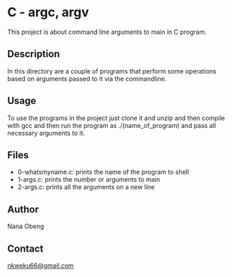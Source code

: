 # C - argc, argv

This project is about command line arguments to main in C program.

## Description

In this directory are a couple of programs that perform some operations
based on arguments passed to it via the commandline.

## Usage

To use the programs in the project just clone it and unzip and then
compile with gcc and then run the program as ./(name_of_program)
and pass all necessary arguments to it.

## Files

- 0-whatsmyname.c: prints the name of the program to shell
- 1-args.c: prints the number or arguments to main
- 2-args.c: prints all the arguments on a new line

## Author

Nana Obeng

## Contact

nkweku66@gmail.com